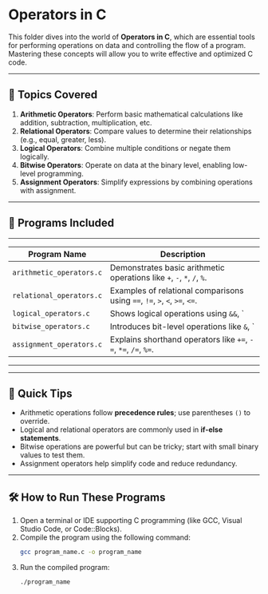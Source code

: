 # **Operators in C**

This folder dives into the world of **Operators in C**, which are essential tools for performing operations on data and controlling the flow of a program. Mastering these concepts will allow you to write effective and optimized C code.

---

## 🚀 **Topics Covered**
1. **Arithmetic Operators**: Perform basic mathematical calculations like addition, subtraction, multiplication, etc.  
2. **Relational Operators**: Compare values to determine their relationships (e.g., equal, greater, less).  
3. **Logical Operators**: Combine multiple conditions or negate them logically.  
4. **Bitwise Operators**: Operate on data at the binary level, enabling low-level programming.  
5. **Assignment Operators**: Simplify expressions by combining operations with assignment.

---

## 📂 **Programs Included**
 _______________________________________________________________________________________________________
| Program Name           | Description                                                                  |
|------------------------|------------------------------------------------------------------------------|
| `arithmetic_operators.c` | Demonstrates basic arithmetic operations like `+`, `-`, `*`, `/`, `%`.     |
| `relational_operators.c` | Examples of relational comparisons using `==`, `!=`, `>`, `<`, `>=`, `<=`. |
| `logical_operators.c`    | Shows logical operations using `&&`, `||`, and `!`.                        |
| `bitwise_operators.c`    | Introduces bit-level operations like `&`, `|`, `^`, `~`, `<<`, `>>`.       |
| `assignment_operators.c` | Explains shorthand operators like `+=`, `-=`, `*=`, `/=`, `%=`.            |
---------------------------------------------------------------------------------------------------------

---

## 🌟 **Quick Tips**
- Arithmetic operations follow **precedence rules**; use parentheses `()` to override.  
- Logical and relational operators are commonly used in **if-else statements**.  
- Bitwise operations are powerful but can be tricky; start with small binary values to test them.  
- Assignment operators help simplify code and reduce redundancy.

---

## 🛠 **How to Run These Programs**
1. Open a terminal or IDE supporting C programming (like GCC, Visual Studio Code, or Code::Blocks).  
2. Compile the program using the following command:  
   ```bash
   gcc program_name.c -o program_name
   ```  
3. Run the compiled program:  
   ```bash
   ./program_name
   ```  